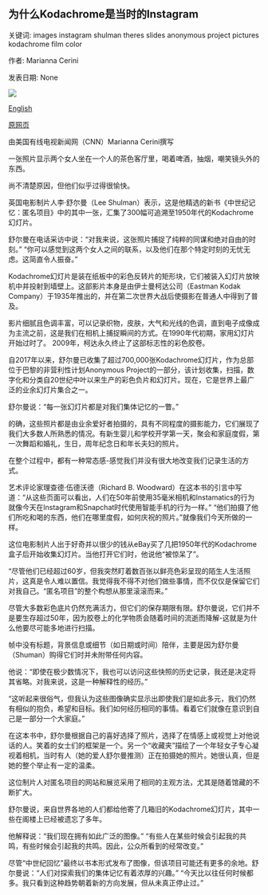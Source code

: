 ## 为什么Kodachrome是当时的Instagram

关键词: images instagram shulman theres slides anonymous project pictures kodachrome film color

作者: Marianna Cerini

发表日期: None

![](https://cdn.cnn.com/cnnnext/dam/assets/191204123845-midcentury-memories-tease-3-super-tease.jpg)

[English](Why%20Kodachrome%20was%20the%20Instagram%20of%20its%20time.md)

[原网页](https://edition.cnn.com/style/article/mid-century-memories-kodachrome/index.html)

由美国有线电视新闻网（CNN）Marianna Cerini撰写

一张照片显示两个女人坐在一个人的茶色客厅里，喝着啤酒，抽烟，嘲笑镜头外的东西。

尚不清楚原因，但他们似乎过得很愉快。

英国电影制片人李·舒尔曼（Lee Shulman）表示，这是他精选的新书《中世纪记忆：匿名项目》中的其中一张，汇集了300幅可追溯至1950年代的Kodachrome幻灯片。

舒尔曼在电话采访中说：“对我来说，这张照片捕捉了纯粹的同谋和绝对自由的时刻。” “你可以感觉到这两个女人之间的联系，以及他们在那个特定时刻的无忧无虑。这简直令人振奋。”

Kodachrome幻灯片是装在纸板中的彩色反转片的矩形块，它们被装入幻灯片放映机中并投射到墙壁上。这部影片本身是由伊士曼柯达公司（Eastman Kodak Company）于1935年推出的，并在第二次世界大战后使摄影在普通人中得到了普及。

影片细腻且色调丰富，可以记录织物，皮肤，大气和光线的色调，直到电子成像成为主流之前，这是我们在相机上捕捉瞬间的方式。在1990年代初期，家用幻灯片开始过时了。 2009年，柯达永久终止了这部标志性的彩色胶卷。

自2017年以来，舒尔曼已收集了超过700,000张Kodachrome幻灯片，作为总部位于巴黎的非营利性计划Anonymous Project的一部分，该计划收集，扫描，数字化和分类自20世纪中叶以来生产的彩色负片和幻灯片。现在，它是世界上最广泛的业余幻灯片集合之一。

舒尔曼说：“每一张幻灯片都是对我们集体记忆的一瞥。”

的确，这些照片都是由业余爱好者拍摄的，具有不同程度的摄影能力，它们展现了我们大多数人所熟悉的情况。有新生婴儿和学校开学第一天，聚会和家庭度假，第一次舞蹈和婚礼，生日，周年纪念日和年长夫妇的照片。

在整个过程中，都有一种常态感-感觉我们并没有很大地改变我们记录生活的方式。

艺术评论家理查德·伍德沃德（Richard B. Woodward）在这本书的引言中写道：“从这些页面可以看出，人们在50年前使用35毫米相机和Instamatics的行为就像今天在Instagram和Snapchat时代使用智能手机的行为一样。” “他们拍摄了他们所吃和喝的东西，他们在哪里度假，如何庆祝的照片。”就像我们今天所做的一样。

这位电影制片人出于好奇并以很少的钱从eBay买了几把1950年代的Kodachrome盒子后开始收集幻灯片。当他打开它们时，他说他“被惊呆了”。

“尽管他们已经超过60岁，但我突然盯着数百张以鲜亮色彩呈现的陌生人生活照片，这真是令人难以置信。我觉得我不得不对他们做些事情，而不仅仅是保留它们对我自己。“匿名项目”的整个构想从那里滚滚而来。”

尽管大多数彩色底片仍然充满活力，但它们的保存期限有限。舒尔曼说，它们并不是要生存超过50年，因为胶卷上的化学物质会随着时间的流逝而降解-这就是为什么他要尽可能多地进行扫描。

帧中没有标题，背景信息或细节（如日期或时间）陪伴，主要是因为舒尔曼（Shuman）购得它们时并未附带任何内容。

他说：“即使在极少数情况下，我也可以访问这些快照的历史记录，我还是决定将其省略。对我来说，这是一种解释性的经历。”

“这听起来很俗气，但我认为这些图像确实显示出即使我们是如此多元，我们仍然有相似的抱负，希望和目标。我们如何经历相同的事情。看着它们就像在意识到自己是一部分一个大家庭。”

在这本书中，舒尔曼根据自己的喜好选择了照片，选择了在情感上或视觉上对他说话的人。笑着的女士们的框架是一个。另一个“收藏夹”描绘了一个年轻女子专心凝视着相机，当时有人（她的爱人舒尔曼推测）正在拍摄她的照片。她很认真，但是她的整个举止有一定的温柔。

这位制片人对匿名项目的网站和展览采用了相同的主观方法，尤其是随着馆藏的不断扩大。

舒尔曼说，来自世界各地的人们都给他寄了几箱旧的Kodachrome幻灯片，其中一些在阁楼上已经被遗忘了多年。

他解释说：“我们现在拥有如此广泛的图像。” “有些人在某些时候会引起我的共鸣，有些时候会引起我的共鸣。因此，公众所看到的经常改变。”

尽管“中世纪回忆”最终以书本形式发布了图像，但该项目可能还有更多的余地。舒尔曼说：“人们对探索我们的集体记忆有着浓厚的兴趣。” “今天比以往任何时候都多。我只看到这种趋势朝着新的方向发展，但从未真正停止过。”
